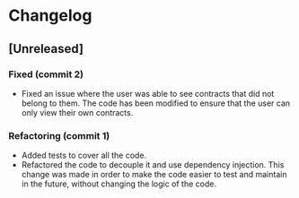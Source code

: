 # Changelog

## [Unreleased]

### Fixed (commit 2)

- Fixed an issue where the user was able to see contracts that did not belong to them. The code has been modified to ensure that the user can only view their own contracts.


### Refactoring (commit 1)

- Added tests to cover all the code.
- Refactored the code to decouple it and use dependency injection. This change was made in order to make the code easier to test and maintain in the future, without changing the logic of the code.

[comment]: <> (I could have further improved the structure of the code by adding additional layers such as a domain layer and presentation layer. However, given the time constraints, I focused on adding tests and refactoring the code to use dependency injection, which will make it easier to maintain and modify in the future without changing the core logic.)
